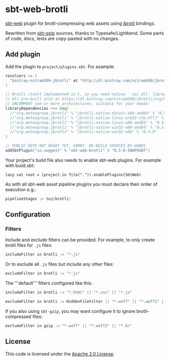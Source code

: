 sbt-web-brotli
==========

[sbt-web] plugin for brotli-compressing web assets using [jbrotli] bindings.

Rewritten from [sbt-gzip] sources, thanks to Typesafe/Lightbend.
Some parts of code, docs, tests are copy-pasted with no changes.


Add plugin
----------

Add the plugin to `project/plugins.sbt`. For example:

```scala
resolvers += (
  "bintray-nitram509-jbrotli" at "http://dl.bintray.com/nitram509/jbrotli"
)

// Brotli itself implemented in C, so you need native `.so/.dll` library in your classpath.
// All pre-built arch at https://dl.bintray.com/nitram509/jbrotli/org/meteogroup/jbrotli/
// UNCOMMENT one or more architectures, suitable for your needs:
libraryDependencies ++= Seq(
  //"org.meteogroup.jbrotli" % "jbrotli-native-darwin-x86-amd64" % "0.5.0"
  //"org.meteogroup.jbrotli" % "jbrotli-native-linux-arm32-vfp-hflt" % "0.5.0"
  //"org.meteogroup.jbrotli" % "jbrotli-native-linux-x86-amd64" % "0.5.0"
  //"org.meteogroup.jbrotli" % "jbrotli-native-win32-x86-amd64" % "0.5.0"
  //"org.meteogroup.jbrotli" % "jbrotli-native-win32-x86" % "0.5.0"
)

// PUBLIC REPO NOT READY YET, SORRY. RE-BUILD SOURCES BY HANDS
addSbtPlugin("io.suggest" % "sbt-web-brotli" % "0.5.6-SNAPSHOT")
```

Your project's build file also needs to enable sbt-web plugins. For example with build.sbt:

    lazy val root = (project.in file(".")).enablePlugins(SbtWeb)

As with all sbt-web asset pipeline plugins you must declare their order of execution e.g.:

```scala
pipelineStages := Seq(brotli)
```

Configuration
-------------

### Filters

Include and exclude filters can be provided. For example, to only create
brotli files for `.js` files:

```scala
includeFilter in brotli := "*.js"
```

Or to exclude all `.js` files but include any other files:

```scala
excludeFilter in brotli := "*.js"
```

The '''default''' filters configured like this:

```scala
includeFilter in brotli := "*.html" || "*.css" || "*.js"

excludeFilter in brotli := HiddenFileFilter || "*.woff" || "*.woff2" || "*.gz"
```

If you also using `sbt-gzip`, you may want configure it to ignore brotli-compressed files:
```scala
excludeFilter in gzip := "*.woff" || "*.woff2" || "*.br"
```

License
-------

This code is licensed under the [Apache 2.0 License][apache].

[jbrotli]: https://github.com/MeteoGroup/jbrotli
[sbt-gzip]: https://github.com/sbt/sbt-gzip
[sbt-web]: https://github.com/sbt/sbt-web
[apache]: http://www.apache.org/licenses/LICENSE-2.0.html

